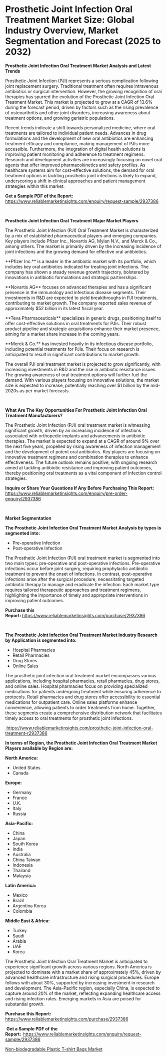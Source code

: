 <p><h1>Prosthetic Joint Infection Oral Treatment Market Size: Global Industry Overview, Market Segmentation and Forecast (2025 to 2032)</h1></p><p><strong>Prosthetic Joint Infection Oral Treatment Market Analysis and Latest Trends</strong></p>
<p><p>Prosthetic Joint Infection (PJI) represents a serious complication following joint replacement surgery. Traditional treatment often requires intravenous antibiotics or surgical intervention. However, the growing recognition of oral therapies has spurred the evolution of the Prosthetic Joint Infection Oral Treatment Market. This market is projected to grow at a CAGR of 13.6% during the forecast period, driven by factors such as the rising prevalence of osteoarthritis and other joint disorders, increasing awareness about treatment options, and growing geriatric populations.</p><p>Recent trends indicate a shift towards personalized medicine, where oral treatments are tailored to individual patient needs. Advances in drug formulations and the development of new oral antibiotics are enhancing treatment efficacy and compliance, making management of PJIs more accessible. Furthermore, the integration of digital health solutions is improving patient monitoring and adherence to treatment regimens. Research and development activities are increasingly focusing on novel oral agents that offer improved pharmacokinetics and safety profiles. As healthcare systems aim for cost-effective solutions, the demand for oral treatment options in tackling prosthetic joint infections is likely to expand, underscoring a shift in clinical approaches and patient management strategies within this market.</p></p>
<p><strong>Get a Sample PDF of the Report:&nbsp;</strong> <a href="https://www.reliablemarketinsights.com/enquiry/request-sample/2937386?utm_campaign=2199&utm_medium=2&utm_source=Github&utm_content=ia&utm_term=14032025&utm_id=prosthetic-joint-infection-oral-treatment">https://www.reliablemarketinsights.com/enquiry/request-sample/2937386</a></p>
<p>&nbsp;</p>
<p><strong>Prosthetic Joint Infection Oral Treatment Major Market Players</strong></p>
<p><p>The Prosthetic Joint Infection (PJI) Oral Treatment Market is characterized by a mix of established pharmaceutical players and emerging companies. Key players include Pfizer Inc., Novartis AG, Mylan N.V., and Merck & Co., among others. The market is primarily driven by the increasing incidence of joint infections and the growing demand for effective oral antibiotics.</p><p>**Pfizer Inc.** is a leader in the antibiotic market with its portfolio, which includes key oral antibiotics indicated for treating joint infections. The company has shown a steady revenue growth trajectory, bolstered by innovations in antibiotic formulations and strategic partnerships.</p><p>**Novartis AG** focuses on advanced therapies and has a significant presence in the immunology and infectious disease segments. Their investments in R&D are expected to yield breakthroughs in PJI treatments, contributing to market growth. The company reported sales revenue of approximately $52 billion in its latest fiscal year.</p><p>**Teva Pharmaceuticals** specializes in generic drugs, positioning itself to offer cost-effective solutions in oral treatments for PJIs. Their robust product pipeline and strategic acquisitions enhance their market presence, aiming for a market share increase in the coming years.</p><p>**Merck & Co.** has invested heavily in its infectious disease portfolio, including potential treatments for PJIs. Their focus on research is anticipated to result in significant contributions to market growth.</p><p>The overall PJI oral treatment market is projected to grow significantly, with increasing investments in R&D and the rise in antibiotic resistance issues. The growing awareness of oral treatment options will further fuel the demand. With various players focusing on innovative solutions, the market size is expected to increase, potentially reaching over $1 billion by the mid-2020s as per market forecasts.</p></p>
<p>&nbsp;</p>
<p><strong>What Are The Key Opportunities For Prosthetic Joint Infection Oral Treatment Manufacturers?</strong></p>
<p><p>The Prosthetic Joint Infection (PJI) oral treatment market is witnessing significant growth, driven by an increasing incidence of infections associated with orthopedic implants and advancements in antibiotic therapies. The market is expected to expand at a CAGR of around 9% over the next five years, propelled by rising awareness of infection management and the development of potent oral antibiotics. Key players are focusing on innovative treatment regimens and combination therapies to enhance effectiveness. The future outlook remains positive, with ongoing research aimed at tackling antibiotic resistance and improving patient outcomes, thereby positioning oral treatments as a vital component of infection control strategies.</p></p>
<p><strong>Inquire or Share Your Questions If Any Before Purchasing This Report:</strong> <a href="https://www.reliablemarketinsights.com/enquiry/pre-order-enquiry/2937386?utm_campaign=2199&utm_medium=2&utm_source=Github&utm_content=ia&utm_term=14032025&utm_id=prosthetic-joint-infection-oral-treatment">https://www.reliablemarketinsights.com/enquiry/pre-order-enquiry/2937386</a></p>
<p>&nbsp;</p>
<p><strong>Market Segmentation</strong></p>
<p><strong>The Prosthetic Joint Infection Oral Treatment Market Analysis by types is segmented into:</strong></p>
<p><ul><li>Pre-operative Infection</li><li>Post-operative Infection</li></ul></p>
<p><p>The Prosthetic Joint Infection (PJI) oral treatment market is segmented into two main types: pre-operative and post-operative infections. Pre-operative infections occur before joint surgery, requiring prophylactic antibiotic treatment to prevent the onset of infections. In contrast, post-operative infections arise after the surgical procedure, necessitating targeted antibiotic therapy to manage and eradicate the infection. Each market type requires tailored therapeutic approaches and treatment regimens, highlighting the importance of timely and appropriate interventions in improving patient outcomes.</p></p>
<p><strong>Purchase this Report:&nbsp;</strong><a href="https://www.reliablemarketinsights.com/purchase/2937386?utm_campaign=2199&utm_medium=2&utm_source=Github&utm_content=ia&utm_term=14032025&utm_id=prosthetic-joint-infection-oral-treatment">https://www.reliablemarketinsights.com/purchase/2937386</a></p>
<p>&nbsp;</p>
<p><strong>The Prosthetic Joint Infection Oral Treatment Market Industry Research by Application is segmented into:</strong></p>
<p><ul><li>Hospital Pharmacies</li><li>Retail Pharmacies</li><li>Drug Stores</li><li>Online Sales</li></ul></p>
<p><p>The prosthetic joint infection oral treatment market encompasses various applications, including hospital pharmacies, retail pharmacies, drug stores, and online sales. Hospital pharmacies focus on providing specialized medications for patients undergoing treatment while ensuring adherence to protocols. Retail pharmacies and drug stores offer accessibility to essential medications for outpatient care. Online sales platforms enhance convenience, allowing patients to order treatments from home. Together, these segments create a comprehensive distribution network that facilitates timely access to oral treatments for prosthetic joint infections.</p></p>
<p><a href="https://www.reliablemarketinsights.com/prosthetic-joint-infection-oral-treatment-r2937386?utm_campaign=2199&utm_medium=2&utm_source=Github&utm_content=ia&utm_term=14032025&utm_id=prosthetic-joint-infection-oral-treatment">&nbsp;https://www.reliablemarketinsights.com/prosthetic-joint-infection-oral-treatment-r2937386</a></p>
<p><strong>In terms of Region, the Prosthetic Joint Infection Oral Treatment Market Players available by Region are:</strong></p>
<p>
    <p> <strong> North America: </strong>
        <ul>
            <li>United States</li>
            <li>Canada</li>
        </ul>
        </p> 
    <p> <strong> Europe: </strong>
        <ul>
            <li>Germany</li>
            <li>France</li>
            <li>U.K.</li>
            <li>Italy</li>
            <li>Russia</li>
        </ul>
        </p> 
    <p> <strong> Asia-Pacific: </strong>
        <ul>
            <li>China</li>
            <li>Japan</li>
            <li>South Korea</li>
            <li>India</li>
            <li>Australia</li>
            <li>China Taiwan</li>
            <li>Indonesia</li>
            <li>Thailand</li>
            <li>Malaysia</li>
        </ul>
        </p> 
    <p> <strong> Latin America: </strong>
        <ul>
            <li>Mexico</li>
            <li>Brazil</li>
            <li>Argentina Korea</li>
            <li>Colombia</li>
        </ul>
        </p> 
    <p> <strong> Middle East & Africa: </strong>
        <ul>
            <li>Turkey</li>
            <li>Saudi</li>
            <li>Arabia</li>
            <li>UAE</li>
            <li>Korea</li>
        </ul>
    </p>
    </p>
<p><p>The Prosthetic Joint Infection Oral Treatment Market is anticipated to experience significant growth across various regions. North America is projected to dominate with a market share of approximately 45%, driven by advanced healthcare infrastructure and rising surgical procedures. Europe follows with about 30%, supported by increasing investment in research and development. The Asia-Pacific region, especially China, is expected to capture around 20% of the market, reflecting expanding healthcare access and rising infection rates. Emerging markets in Asia are poised for substantial growth.</p></p>
<p><strong>Purchase this Report: </strong><a href="https://www.reliablemarketinsights.com/purchase/2937386?utm_campaign=2199&utm_medium=2&utm_source=Github&utm_content=ia&utm_term=14032025&utm_id=prosthetic-joint-infection-oral-treatment">https://www.reliablemarketinsights.com/purchase/2937386</a></p>
<p>&nbsp;<strong>Get a Sample PDF of the Report:&nbsp;&nbsp;</strong><a href="https://www.reliablemarketinsights.com/enquiry/request-sample/2937386?utm_campaign=2199&utm_medium=2&utm_source=Github&utm_content=ia&utm_term=14032025&utm_id=prosthetic-joint-infection-oral-treatment">https://www.reliablemarketinsights.com/enquiry/request-sample/2937386</a></p>
<p><strong></strong></p>
<p><p><a href="https://github.com/SamiaChowdhury801/Market-Research-Report-List-2/blob/main/non-biodegradable-plastic-t-shirt-bags-market.md?utm_campaign=2199&utm_medium=2&utm_source=Github&utm_content=ia&utm_term=14032025&utm_id=prosthetic-joint-infection-oral-treatment">Non-biodegradable Plastic T-shirt Bags Market</a></p></p>
